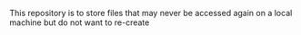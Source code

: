 This repository is to store files that may never be accessed again on a local machine but do not want to re-create
